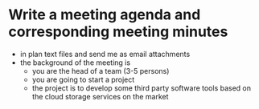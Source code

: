 # Write a meeting agenda and corresponding meeting minutes 

* in plan text files and send me as email attachments
* the background of the meeting is
	-	you are the head of a team (3-5 persons)
	-	you are going to start a project
	- 	the project is to develop some third party software tools based on the cloud storage services on the market